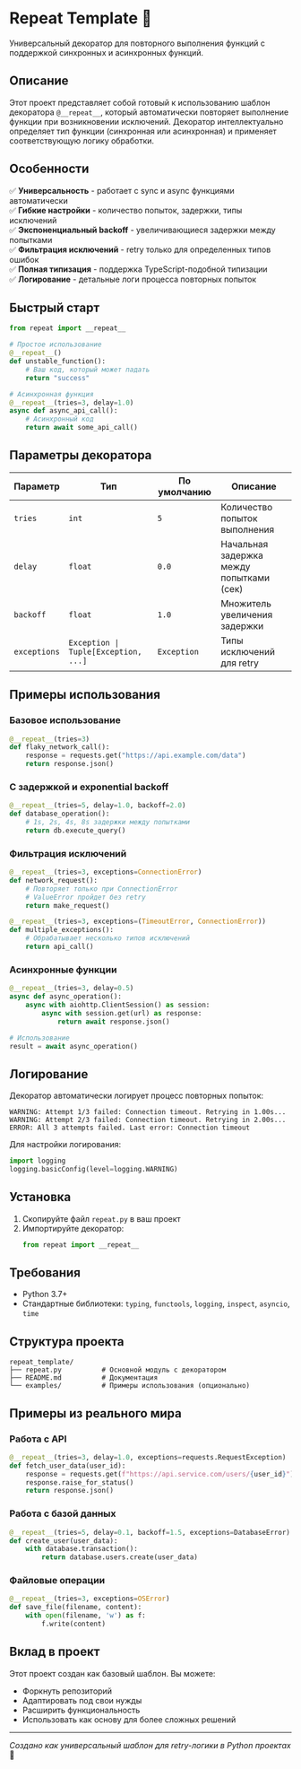 # Repeat Template 🔄

Универсальный декоратор для повторного выполнения функций с поддержкой синхронных и асинхронных функций.

## Описание

Этот проект представляет собой готовый к использованию шаблон декоратора `@__repeat__`, который автоматически повторяет выполнение функции при возникновении исключений. Декоратор интеллектуально определяет тип функции (синхронная или асинхронная) и применяет соответствующую логику обработки.

## Особенности

✅ **Универсальность** - работает с sync и async функциями автоматически  
✅ **Гибкие настройки** - количество попыток, задержки, типы исключений  
✅ **Экспоненциальный backoff** - увеличивающиеся задержки между попытками  
✅ **Фильтрация исключений** - retry только для определенных типов ошибок  
✅ **Полная типизация** - поддержка TypeScript-подобной типизации  
✅ **Логирование** - детальные логи процесса повторных попыток  

## Быстрый старт

```python
from repeat import __repeat__

# Простое использование
@__repeat__()
def unstable_function():
    # Ваш код, который может падать
    return "success"

# Асинхронная функция
@__repeat__(tries=3, delay=1.0)
async def async_api_call():
    # Асинхронный код
    return await some_api_call()
```

## Параметры декоратора

| Параметр | Тип | По умолчанию | Описание |
|----------|-----|--------------|----------|
| `tries` | `int` | `5` | Количество попыток выполнения |
| `delay` | `float` | `0.0` | Начальная задержка между попытками (сек) |
| `backoff` | `float` | `1.0` | Множитель увеличения задержки |
| `exceptions` | `Exception \| Tuple[Exception, ...]` | `Exception` | Типы исключений для retry |

## Примеры использования

### Базовое использование
```python
@__repeat__(tries=3)
def flaky_network_call():
    response = requests.get("https://api.example.com/data")
    return response.json()
```

### С задержкой и exponential backoff
```python
@__repeat__(tries=5, delay=1.0, backoff=2.0)
def database_operation():
    # 1s, 2s, 4s, 8s задержки между попытками
    return db.execute_query()
```

### Фильтрация исключений
```python
@__repeat__(tries=3, exceptions=ConnectionError)
def network_request():
    # Повторяет только при ConnectionError
    # ValueError пройдет без retry
    return make_request()

@__repeat__(tries=3, exceptions=(TimeoutError, ConnectionError))
def multiple_exceptions():
    # Обрабатывает несколько типов исключений
    return api_call()
```

### Асинхронные функции
```python
@__repeat__(tries=3, delay=0.5)
async def async_operation():
    async with aiohttp.ClientSession() as session:
        async with session.get(url) as response:
            return await response.json()

# Использование
result = await async_operation()
```

## Логирование

Декоратор автоматически логирует процесс повторных попыток:

```
WARNING: Attempt 1/3 failed: Connection timeout. Retrying in 1.00s...
WARNING: Attempt 2/3 failed: Connection timeout. Retrying in 2.00s...
ERROR: All 3 attempts failed. Last error: Connection timeout
```

Для настройки логирования:
```python
import logging
logging.basicConfig(level=logging.WARNING)
```

## Установка

1. Скопируйте файл `repeat.py` в ваш проект
2. Импортируйте декоратор:
   ```python
   from repeat import __repeat__
   ```

## Требования

- Python 3.7+
- Стандартные библиотеки: `typing`, `functools`, `logging`, `inspect`, `asyncio`, `time`

## Структура проекта

```
repeat_template/
├── repeat.py          # Основной модуль с декоратором
├── README.md          # Документация
└── examples/          # Примеры использования (опционально)
```

## Примеры из реального мира

### Работа с API
```python
@__repeat__(tries=3, delay=1.0, exceptions=requests.RequestException)
def fetch_user_data(user_id):
    response = requests.get(f"https://api.service.com/users/{user_id}")
    response.raise_for_status()
    return response.json()
```

### Работа с базой данных
```python
@__repeat__(tries=5, delay=0.1, backoff=1.5, exceptions=DatabaseError)
def create_user(user_data):
    with database.transaction():
        return database.users.create(user_data)
```

### Файловые операции
```python
@__repeat__(tries=3, exceptions=OSError)
def save_file(filename, content):
    with open(filename, 'w') as f:
        f.write(content)
```

## Вклад в проект

Этот проект создан как базовый шаблон. Вы можете:
- Форкнуть репозиторий
- Адаптировать под свои нужды
- Расширить функциональность
- Использовать как основу для более сложных решений

---

*Создано как универсальный шаблон для retry-логики в Python проектах* 🚀
